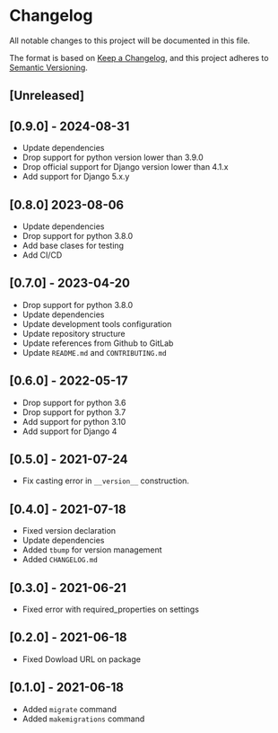 # Changelog

All notable changes to this project will be documented in this file.

The format is based on [Keep a Changelog](https://keepachangelog.com/en/1.0.0/),
and this project adheres to [Semantic Versioning](https://semver.org/spec/v2.0.0.html).

## [Unreleased]

## [0.9.0] - 2024-08-31

- Update dependencies
- Drop support for python version lower than 3.9.0
- Drop official support for Django version lower than 4.1.x
- Add support for Django 5.x.y

## [0.8.0] 2023-08-06

- Update dependencies
- Drop support for python 3.8.0
- Add base clases for testing
- Add CI/CD

## [0.7.0] - 2023-04-20

- Drop support for python 3.8.0
- Update dependencies
- Update development tools configuration
- Update repository structure
- Update references from Github to GitLab
- Update `README.md` and `CONTRIBUTING.md`

## [0.6.0] - 2022-05-17

- Drop support for python 3.6
- Drop support for python 3.7
- Add support for python 3.10
- Add support for Django 4

## [0.5.0] - 2021-07-24

- Fix casting error in `__version__` construction.

## [0.4.0] - 2021-07-18

- Fixed version declaration
- Update dependencies
- Added `tbump` for version management
- Added `CHANGELOG.md`

## [0.3.0] - 2021-06-21

- Fixed error with required_properties on settings

## [0.2.0] - 2021-06-18

- Fixed Dowload URL on package

## [0.1.0] - 2021-06-18

- Added `migrate` command
- Added `makemigrations` command
